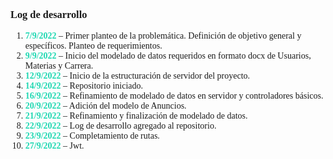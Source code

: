 <div style='font-family:Cascadia Code'>
<h3>Log de desarrollo</h3>

<ol>
  <li><b style='color:#1ed8b2'>7/9/2022</b> – Primer planteo de la problemática. Definición de objetivo general y específicos. Planteo de requerimientos.<i style='color:#1ed8b2' class='fa fa-check'></i>
  <li><b style='color:#1ed8b2'>9/9/2022</b> – Inicio del modelado de datos requeridos en formato docx de Usuarios, Materias y Carrera.<i style='color:#1ed8b2' class='fa fa-check'></i>
  <li><b style='color:#1ed8b2'>12/9/2022</b> – Inicio de la estructuración de servidor del proyecto.<i style='color:#1ed8b2' class='fa fa-check'></i>
  <li><b style='color:#1ed8b2'>14/9/2022</b> – Repositorio iniciado.<i style='color:#1ed8b2' class='fa fa-check'></i>
  <li><b style='color:#1ed8b2'>16/9/2022</b> – Refinamiento de modelado de datos en servidor y controladores básicos.<i style='color:#1ed8b2' class='fa fa-check'></i>
  <li><b style='color:#1ed8b2'>20/9/2022</b> – Adición del modelo de Anuncios.<i style='color:#1ed8b2' class='fa fa-check'></i>
  <li><b style='color:#1ed8b2'>21/9/2022</b> – Refinamiento y finalización de modelado de datos.<i style='color:#1ed8b2' class='fa fa-check'></i>
  <li><b style='color:#1ed8b2'>22/9/2022</b> – Log de desarrollo agregado al repositorio.<i style='color:#1ed8b2' class='fa fa-check'></i>
  <li><b style='color:#1ed8b2'>23/9/2022</b> – Completamiento de rutas.<i style='color:#1ed8b2' class='fa fa-check'></i>
  <li><b style='color:#1ed8b2'>27/9/2022</b> – Jwt.<i style='color:#1ed8b2' class='fa fa-check'></i>
</ol>

</div>